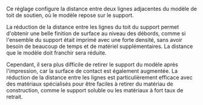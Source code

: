 Ce réglage configure la distance entre deux lignes adjacentes du modèle de toit de soutien, où le modèle repose sur le support.

La réduction de la distance entre les lignes du toit du support permet d'obtenir une belle finition de surface au niveau des débords, comme si l'ensemble du support était imprimé avec une forte densité, sans avoir besoin de beaucoup de temps et de matériel supplémentaires. La distance que le modèle doit franchir sera réduite.

Cependant, il sera plus difficile de retirer le support du modèle après l'impression, car la surface de contact est également augmentée. La réduction de la distance entre les lignes est particulièrement efficace avec des matériaux spécialisés pour être faciles à retirer du matériau de construction, comme le support soluble ou les matériaux à fort taux de retrait.
